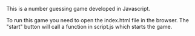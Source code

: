This is a number guessing game developed in Javascript.

To run this game you need to open the index.html file in the browser.
The "start" button will call a function in script.js which starts the game.
